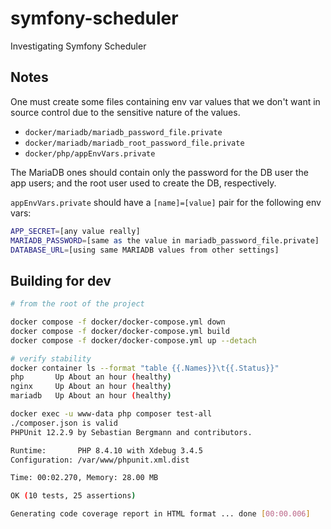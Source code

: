 # symfony-scheduler
Investigating Symfony Scheduler

## Notes

One must create some files containing env var values that we don't want
in source control due to the sensitive nature of the values.

* `docker/mariadb/mariadb_password_file.private`
* `docker/mariadb/mariadb_root_password_file.private`
* `docker/php/appEnvVars.private`

The MariaDB ones should contain only the password for the DB user the app users;
and the root user used to create the DB, respectively.

`appEnvVars.private` should have a `[name]=[value]` pair for the following env vars:

```bash
APP_SECRET=[any value really]
MARIADB_PASSWORD=[same as the value in mariadb_password_file.private]
DATABASE_URL=[using same MARIADB values from other settings]
```

## Building for dev

```bash
# from the root of the project

docker compose -f docker/docker-compose.yml down
docker compose -f docker/docker-compose.yml build
docker compose -f docker/docker-compose.yml up --detach

# verify stability
docker container ls --format "table {{.Names}}\t{{.Status}}"
php       Up About an hour (healthy)
nginx     Up About an hour (healthy)
mariadb   Up About an hour (healthy)

docker exec -u www-data php composer test-all
./composer.json is valid
PHPUnit 12.2.9 by Sebastian Bergmann and contributors.

Runtime:       PHP 8.4.10 with Xdebug 3.4.5
Configuration: /var/www/phpunit.xml.dist

Time: 00:02.270, Memory: 28.00 MB

OK (10 tests, 25 assertions)

Generating code coverage report in HTML format ... done [00:00.006]
```
